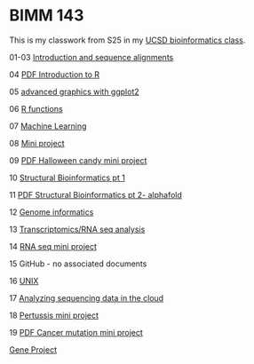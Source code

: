 # BIMM 143
This is my classwork from S25 in my [UCSD bioinformatics class](https://bioboot.github.io/bimm143_S25/). 

01-03 [Introduction and sequence alignments](https://github.com/rzuhars/BIMM143_new/tree/main/Class%201-3)

04 [PDF Introduction to R](https://github.com/rzuhars/BIMM143_new/blob/main/class04/class04.pdf)

05 [advanced graphics with ggplot2](https://github.com/rzuhars/BIMM143_new/blob/main/class05/class05.md)

06 [R functions](https://github.com/rzuhars/BIMM143_new/blob/main/class06/class06.md)

07 [Machine Learning](https://github.com/rzuhars/BIMM143_new/blob/main/Class07/Class07.md)

08 [Mini project](https://github.com/rzuhars/BIMM143_new/blob/main/class08/Class08.md)

09 [PDF Halloween candy mini project](https://github.com/rzuhars/BIMM143_new/blob/main/class09/Class%2009-%20Halloween%20Candy%20Mini%20Project%20-%20class09.pdf)

10 [Structural Bioinformatics pt 1](https://github.com/rzuhars/BIMM143_new/blob/main/class10/class10.md)

11 [PDF Structural Bioinformatics pt 2- alphafold](https://github.com/rzuhars/BIMM143_new/blob/main/class10/Class11.md)

12 [Genome informatics](https://github.com/rzuhars/BIMM143_new/blob/main/class12/Class12.md)

13 [Transcriptomics/RNA seq analysis](https://github.com/rzuhars/BIMM143_new/blob/main/class13/Class13.md)

14 [RNA seq mini project](https://github.com/rzuhars/BIMM143_new/blob/main/class14/class14.md)

15 GitHub - no associated documents

16 [UNIX](https://github.com/rzuhars/BIMM143_new/blob/main/class16/class16homework.md)

17 [Analyzing sequencing data in the cloud](https://github.com/rzuhars/BIMM143_new/blob/main/class17/Class17hw.qmd)

18 [Pertussis mini project](https://github.com/rzuhars/BIMM143_new/blob/main/class18/class18.md)

19 [PDF Cancer mutation mini project](https://github.com/rzuhars/BIMM143_new/blob/main/class19/class%2019.pdf)

[Gene Project](https://github.com/rzuhars/BIMM143_new/tree/main/geneproject)

